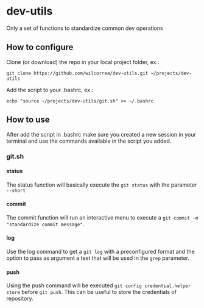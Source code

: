 # dev-utils

Only a set of functions to standardize common dev operations

## How to configure

Clone (or download) the repo in your local project folder, ex.: 
```
git clone https://github.com/wilcorrea/dev-utils.git ~/projects/dev-utils
```

Add the script to your .bashrc, ex.: 
```
echo "source ~/projects/dev-utils/git.sh" >> ~/.bashrc
```

## How to use

After add the script in .bashrc make sure you created a new session in your terminal and use the commands available in the script you added.

### git.sh

#### status

The status function will basically execute the `git status` with the parameter` --short`

#### commit

The commit function will run an interactive menu to execute a `git commit -m "standardize commit message"`.

#### log

Use the log command to get a `git log` with a preconfigured format and the option to pass as argument a text that will be used in the `grep` parameter.

#### push

Using the push command will be executed `git config credential.helper store` before `git push`.
This can be useful to store the credentials of repository.